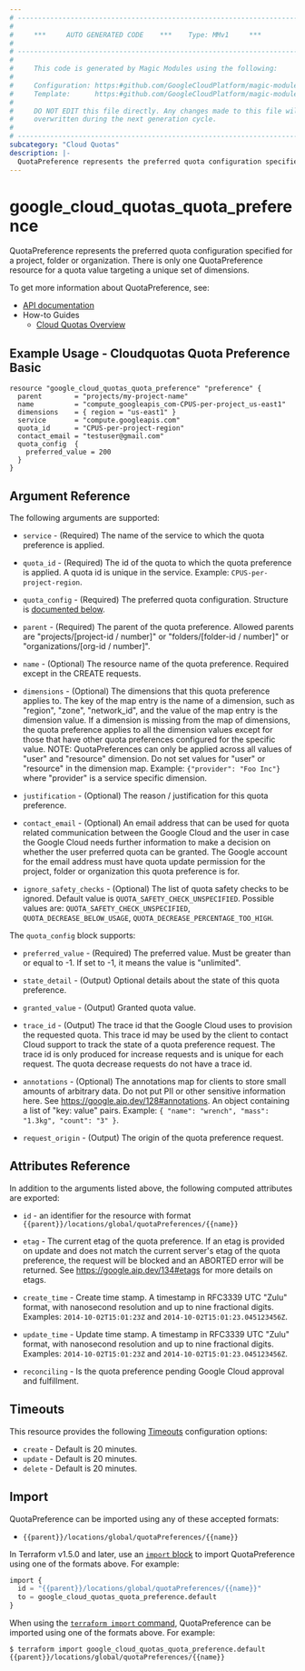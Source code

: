```yaml
---
# ----------------------------------------------------------------------------
#
#     ***     AUTO GENERATED CODE    ***    Type: MMv1     ***
#
# ----------------------------------------------------------------------------
#
#     This code is generated by Magic Modules using the following:
#
#     Configuration: https:#github.com/GoogleCloudPlatform/magic-modules/tree/main/mmv1/products/cloudquotas/QuotaPreference.yaml
#     Template:      https:#github.com/GoogleCloudPlatform/magic-modules/tree/main/mmv1/templates/terraform/resource.html.markdown.tmpl
#
#     DO NOT EDIT this file directly. Any changes made to this file will be
#     overwritten during the next generation cycle.
#
# ----------------------------------------------------------------------------
subcategory: "Cloud Quotas"
description: |-
  QuotaPreference represents the preferred quota configuration specified for a project, folder or organization.
---
```


# google_cloud_quotas_quota_preference

QuotaPreference represents the preferred quota configuration specified for a project, folder or organization. There is only one QuotaPreference resource for a quota value targeting a unique set of dimensions.


To get more information about QuotaPreference, see:

* [API documentation](https://cloud.google.com/docs/quotas/reference/rest/v1/projects.locations.quotaPreferences)
* How-to Guides
    * [Cloud Quotas Overview](https://cloud.google.com/docs/quotas/overview)

## Example Usage - Cloudquotas Quota Preference Basic


```hcl
resource "google_cloud_quotas_quota_preference" "preference" {
  parent        = "projects/my-project-name"
  name          = "compute_googleapis_com-CPUS-per-project_us-east1"
  dimensions    = { region = "us-east1" }
  service       = "compute.googleapis.com"
  quota_id      = "CPUS-per-project-region"
  contact_email = "testuser@gmail.com"
  quota_config  {
    preferred_value = 200
  }
}
```

## Argument Reference

The following arguments are supported:


* `service` -
  (Required)
  The name of the service to which the quota preference is applied.

* `quota_id` -
  (Required)
  The id of the quota to which the quota preference is applied. A quota id is unique in the service.
  Example: `CPUS-per-project-region`.

* `quota_config` -
  (Required)
  The preferred quota configuration.
  Structure is [documented below](#nested_quota_config).

* `parent` -
  (Required)
  The parent of the quota preference. Allowed parents are "projects/[project-id / number]" or "folders/[folder-id / number]" or "organizations/[org-id / number]".


* `name` -
  (Optional)
  The resource name of the quota preference. Required except in the CREATE requests.

* `dimensions` -
  (Optional)
  The dimensions that this quota preference applies to. The key of the map entry is the name of a dimension, such as "region", "zone", "network_id", and the value of the map entry is the dimension value. If a dimension is missing from the map of dimensions, the quota preference applies to all the dimension values except for those that have other quota preferences configured for the specific value.
  NOTE: QuotaPreferences can only be applied across all values of "user" and "resource" dimension. Do not set values for "user" or "resource" in the dimension map.
  Example: `{"provider": "Foo Inc"}` where "provider" is a service specific dimension.

* `justification` -
  (Optional)
  The reason / justification for this quota preference.

* `contact_email` -
  (Optional)
  An email address that can be used for quota related communication between the Google Cloud and the user in case the Google Cloud needs further information to make a decision on whether the user preferred quota can be granted.
  The Google account for the email address must have quota update permission for the project, folder or organization this quota preference is for.

* `ignore_safety_checks` -
  (Optional)
  The list of quota safety checks to be ignored.
  Default value is `QUOTA_SAFETY_CHECK_UNSPECIFIED`.
  Possible values are: `QUOTA_SAFETY_CHECK_UNSPECIFIED`, `QUOTA_DECREASE_BELOW_USAGE`, `QUOTA_DECREASE_PERCENTAGE_TOO_HIGH`.



<a name="nested_quota_config"></a>The `quota_config` block supports:

* `preferred_value` -
  (Required)
  The preferred value. Must be greater than or equal to -1. If set to -1, it means the value is "unlimited".

* `state_detail` -
  (Output)
  Optional details about the state of this quota preference.

* `granted_value` -
  (Output)
  Granted quota value.

* `trace_id` -
  (Output)
  The trace id that the Google Cloud uses to provision the requested quota. This trace id may be used by the client to contact Cloud support to track the state of a quota preference request. The trace id is only produced for increase requests and is unique for each request. The quota decrease requests do not have a trace id.

* `annotations` -
  (Optional)
  The annotations map for clients to store small amounts of arbitrary data. Do not put PII or other sensitive information here. See https://google.aip.dev/128#annotations.
  An object containing a list of "key: value" pairs. Example: `{ "name": "wrench", "mass": "1.3kg", "count": "3" }`.

* `request_origin` -
  (Output)
  The origin of the quota preference request.

## Attributes Reference

In addition to the arguments listed above, the following computed attributes are exported:

* `id` - an identifier for the resource with format `{{parent}}/locations/global/quotaPreferences/{{name}}`

* `etag` -
  The current etag of the quota preference. If an etag is provided on update and does not match the current server's etag of the quota preference, the request will be blocked and an ABORTED error will be returned. See https://google.aip.dev/134#etags for more details on etags.

* `create_time` -
  Create time stamp.
  A timestamp in RFC3339 UTC "Zulu" format, with nanosecond resolution and up to nine fractional digits. Examples: `2014-10-02T15:01:23Z` and `2014-10-02T15:01:23.045123456Z`.

* `update_time` -
  Update time stamp.
  A timestamp in RFC3339 UTC "Zulu" format, with nanosecond resolution and up to nine fractional digits. Examples: `2014-10-02T15:01:23Z` and `2014-10-02T15:01:23.045123456Z`.

* `reconciling` -
  Is the quota preference pending Google Cloud approval and fulfillment.


## Timeouts

This resource provides the following
[Timeouts](https://developer.hashicorp.com/terraform/plugin/sdkv2/resources/retries-and-customizable-timeouts) configuration options:

- `create` - Default is 20 minutes.
- `update` - Default is 20 minutes.
- `delete` - Default is 20 minutes.

## Import


QuotaPreference can be imported using any of these accepted formats:

* `{{parent}}/locations/global/quotaPreferences/{{name}}`


In Terraform v1.5.0 and later, use an [`import` block](https://developer.hashicorp.com/terraform/language/import) to import QuotaPreference using one of the formats above. For example:

```tf
import {
  id = "{{parent}}/locations/global/quotaPreferences/{{name}}"
  to = google_cloud_quotas_quota_preference.default
}
```

When using the [`terraform import` command](https://developer.hashicorp.com/terraform/cli/commands/import), QuotaPreference can be imported using one of the formats above. For example:

```
$ terraform import google_cloud_quotas_quota_preference.default {{parent}}/locations/global/quotaPreferences/{{name}}
```
